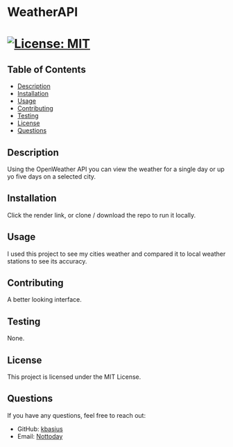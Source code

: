 # WeatherAPI
# [![License: MIT](https://img.shields.io/badge/License-MIT-yellow.svg)](https://opensource.org/licenses/MIT)

## Table of Contents
- [Description](#description)
- [Installation](#installation)
- [Usage](#usage)
- [Contributing](#contributing)
- [Testing](#testing)
- [License](#license)
- [Questions](#questions)

## Description
Using the OpenWeather API you can view the weather for a single day or up yo five days on a selected city.

## Installation
Click the render link, or clone / download the repo to run it locally.

## Usage
I used this project to see my cities weather and compared it to local weather stations to see its accuracy.

## Contributing
A better looking interface.

## Testing
None.

## License
This project is licensed under the MIT License.

## Questions
If you have any questions, feel free to reach out:
- GitHub: [kbasius](https://github.com/kbasius)
- Email: [Nottoday](mailto:Nottoday)